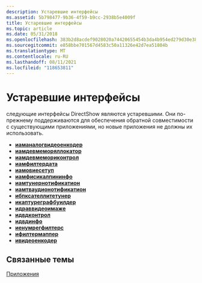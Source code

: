 ```yaml
---
description: Устаревшие интерфейсы
ms.assetid: 5b798477-9b36-4f59-b9cc-2938b5e4009f
title: Устаревшие интерфейсы
ms.topic: article
ms.date: 05/31/2018
ms.openlocfilehash: 383b2d8acdef9028020a74420655454b3da4b954ed279d30e3854878a39659a4
ms.sourcegitcommit: e858bbe701567d4583c50a11326e42d7ea51804b
ms.translationtype: MT
ms.contentlocale: ru-RU
ms.lasthandoff: 08/11/2021
ms.locfileid: "118653811"
---
```

# <a name="deprecated-interfaces"></a>Устаревшие интерфейсы

следующие интерфейсы DirectShow являются устаревшими. Они по-прежнему поддерживаются для обеспечения обратной совместимости с существующими приложениями, но новые приложения не должны их использовать.

-   [**иаманалогвидеоенкодер**](/windows/desktop/api/strmif/nn-strmif-iamanalogvideoencoder)
-   [**иамдевмеморяллокатор**](/windows/desktop/api/strmif/nn-strmif-iamdevmemoryallocator)
-   [**иамдевмемориконтрол**](/windows/desktop/api/strmif/nn-strmif-iamdevmemorycontrol)
-   [**иамфилтердата**](iamfilterdata.md)
-   [**иамовиесетуп**](/windows/desktop/api/strmif/nn-strmif-iamoviesetup)
-   [**иамфисикалпининфо**](/windows/desktop/api/strmif/nn-strmif-iamphysicalpininfo)
-   [**иамтунернотификатион**](/windows/desktop/api/strmif/nn-strmif-iamtunernotification)
-   [**иамтваудионотификатион**](/windows/desktop/api/strmif/nn-strmif-iamtvaudionotification)
-   [**ибпксателлитетунер**](/windows/desktop/api/strmif/nn-strmif-ibpcsatellitetuner)
-   [**икаптуреграфбуилдер**](/windows/desktop/api/strmif/nn-strmif-icapturegraphbuilder)
-   [**идраввидеоимаже**](/windows/desktop/api/strmif/nn-strmif-idrawvideoimage)
-   [**идвдконтрол**](/windows/desktop/api/strmif/nn-strmif-idvdcontrol)
-   [**идвдинфо**](/windows/desktop/api/strmif/nn-strmif-idvdinfo)
-   [**иенумрегфилтерс**](/windows/desktop/api/strmif/nn-strmif-ienumregfilters)
-   [**ифилтермаппер**](/windows/desktop/api/strmif/nn-strmif-ifiltermapper)
-   [**ивидеоенкодер**](/windows/win32/api/strmif/nn-strmif-ivideoencoder)

## <a name="related-topics"></a>Связанные темы

<dl> <dt>

[Приложения](appendixes.md)
</dt> </dl>

 

 
